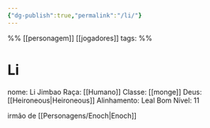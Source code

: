 ```yaml
---
{"dg-publish":true,"permalink":"/li/"}
---
```

%%
[[personagem]] [[jogadores]]
tags: 
%%

# Li
nome: Li Jimbao
Raça: [[Humano]]
Classe: [[monge]]
Deus: [[Heironeous|Heironeous]]
Alinhamento: Leal Bom
Nível: 11

irmão de [[Personagens/Enoch|Enoch]]